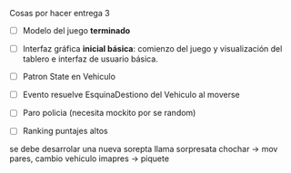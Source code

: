 Cosas por hacer entrega 3
- [ ] Modelo del juego **terminado**
- [ ] Interfaz gráfica **inicial básica**: comienzo del juego y visualización del tablero e interfaz de usuario básica.
- [ ] Patron State en Vehiculo
- [ ] Evento resuelve EsquinaDestiono del Vehiculo al moverse
- [ ] Paro policia (necesita mockito por se random) 
- [ ] Ranking puntajes altos


se debe desarrolar una nueva sorepta llama sorpresata
chochar -> mov pares, cambio vehiculo 
imapres -> piquete
